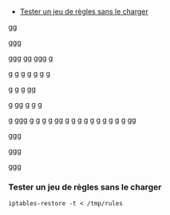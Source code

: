 * [Tester un jeu de règles sans le charger](#description)

gg




ggg





ggg
gg
ggg
g

g
g
g
g
g
g
g

g
g
g
gg

g
gg
g
g
g

g
ggg
g
g
g
g
gg
g
g
g
g
g
g
g
g
g
g
gg










ggg


















ggg
















ggg
### Tester un jeu de règles sans le charger

`iptables-restore -t < /tmp/rules`

